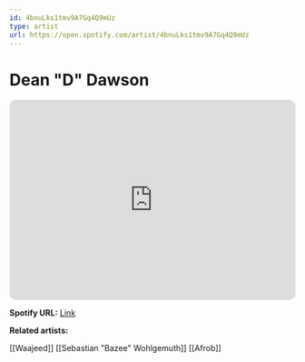 ```yaml
---
id: 4bnuLks1tmv9A7Gq4Q9mUz
type: artist
url: https://open.spotify.com/artist/4bnuLks1tmv9A7Gq4Q9mUz
---
```

# Dean "D" Dawson

<iframe style="border-radius:12px" src="https://open.spotify.com/embed/artist/4bnuLks1tmv9A7Gq4Q9mUz" width="100%" height="352" frameBorder="0" allowfullscreen="" allow="autoplay; clipboard-write; encrypted-media; fullscreen; picture-in-picture" loading="lazy"></iframe>

**Spotify URL:** [Link](https://open.spotify.com/artist/4bnuLks1tmv9A7Gq4Q9mUz)

**Related artists:**

[[Waajeed]]
[[Sebastian "Bazee" Wohlgemuth]]
[[Afrob]]
